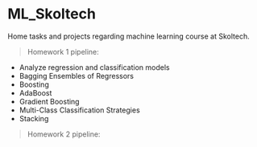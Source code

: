 # ML_Skoltech
Home tasks and projects regarding machine learning course at Skoltech.
> Homework 1 pipeline:
+ Analyze regression and classification models
+ Bagging Ensembles of Regressors
+ Boosting
+ AdaBoost
+ Gradient Boosting
+ Multi-Class Classification Strategies
+ Stacking
> Homework 2 pipeline:

